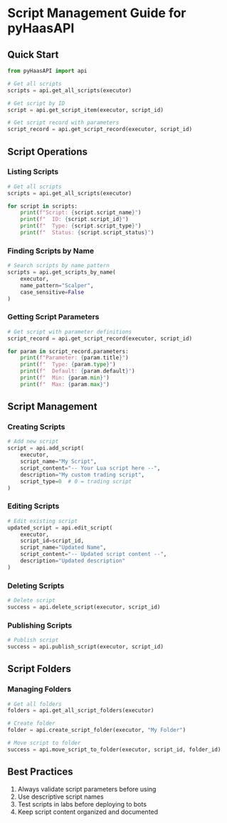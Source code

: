 # Script Management Guide for pyHaasAPI

## Quick Start

```python
from pyHaasAPI import api

# Get all scripts
scripts = api.get_all_scripts(executor)

# Get script by ID
script = api.get_script_item(executor, script_id)

# Get script record with parameters
script_record = api.get_script_record(executor, script_id)
```

## Script Operations

### Listing Scripts
```python
# Get all scripts
scripts = api.get_all_scripts(executor)

for script in scripts:
    print(f"Script: {script.script_name}")
    print(f"  ID: {script.script_id}")
    print(f"  Type: {script.script_type}")
    print(f"  Status: {script.script_status}")
```

### Finding Scripts by Name
```python
# Search scripts by name pattern
scripts = api.get_scripts_by_name(
    executor, 
    name_pattern="Scalper",
    case_sensitive=False
)
```

### Getting Script Parameters
```python
# Get script with parameter definitions
script_record = api.get_script_record(executor, script_id)

for param in script_record.parameters:
    print(f"Parameter: {param.title}")
    print(f"  Type: {param.type}")
    print(f"  Default: {param.default}")
    print(f"  Min: {param.min}")
    print(f"  Max: {param.max}")
```

## Script Management

### Creating Scripts
```python
# Add new script
script = api.add_script(
    executor,
    script_name="My Script",
    script_content="-- Your Lua script here --",
    description="My custom trading script",
    script_type=0  # 0 = trading script
)
```

### Editing Scripts
```python
# Edit existing script
updated_script = api.edit_script(
    executor,
    script_id=script_id,
    script_name="Updated Name",
    script_content="-- Updated script content --",
    description="Updated description"
)
```

### Deleting Scripts
```python
# Delete script
success = api.delete_script(executor, script_id)
```

### Publishing Scripts
```python
# Publish script
success = api.publish_script(executor, script_id)
```

## Script Folders

### Managing Folders
```python
# Get all folders
folders = api.get_all_script_folders(executor)

# Create folder
folder = api.create_script_folder(executor, "My Folder")

# Move script to folder
success = api.move_script_to_folder(executor, script_id, folder_id)
```

## Best Practices

1. Always validate script parameters before using
2. Use descriptive script names
3. Test scripts in labs before deploying to bots
4. Keep script content organized and documented 